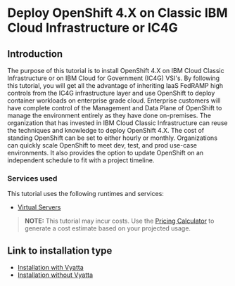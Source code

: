 


#  

# Deploy OpenShift 4.X on Classic IBM Cloud Infrastructure or IC4G

##

## Introduction

The purpose of this tutorial is to install OpenShift 4.X on IBM Cloud Classic Infrastructure or on IBM Cloud for Government (IC4G) VSI&#39;s. By following this tutorial, you will get all the advantage of inheriting IaaS FedRAMP high controls from the IC4G infrastructure layer and use OpenShift to deploy container workloads on enterprise grade cloud. Enterprise customers will have complete control of the Management and Data Plane of OpenShift to manage the environment entirely as they have done on-premises. The organization that has invested in IBM Cloud Classic Infrastructure can reuse the techniques and knowledge to deploy OpenShift 4.X. The cost of standing OpenShift can be set to either hourly or monthly. Organizations can quickly scale OpenShift to meet dev, test, and prod use-case environments. It also provides the option to update OpenShift on an independent schedule to fit with a project timeline.

### Services used

This tutorial uses the following runtimes and services:

- [Virtual Servers](https://cloud.ibm.com/gen1/infrastructure/provision/vs?)

> **NOTE:** This tutorial may incur costs. Use the [Pricing Calculator](https://cloud.ibm.com/estimator/review) to generate a cost estimate based on your projected usage.

## Link to installation type

- [Installation with Vyatta](readme_with_vyatta.md#With_Vyatta)
- [Installation without Vyatta](readme_without_vyatta.md#Without_Vyatta)
